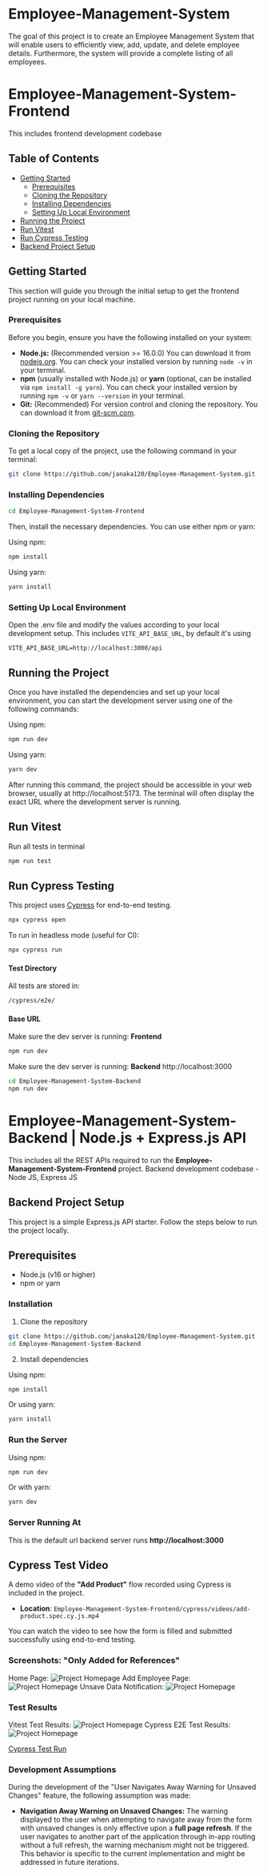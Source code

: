 # Employee-Management-System

The goal of this project is to create an Employee Management System that will enable users to efficiently view, add, update, and delete employee details. Furthermore, the system will provide a complete listing of all employees.

# Employee-Management-System-Frontend

This includes frontend development codebase

## Table of Contents

- [Getting Started](#getting-started)
  - [Prerequisites](#prerequisites)
  - [Cloning the Repository](#cloning-the-repository)
  - [Installing Dependencies](#installing-dependencies)
  - [Setting Up Local Environment](#setting-up-local-environment)
- [Running the Project](#running-the-project)
- [Run Vitest](#run-vitest)
- [Run Cypress Testing](#run-cypress-testing)
- [Backend Project Setup](#backend-project-setup)

## Getting Started

This section will guide you through the initial setup to get the frontend project running on your local machine.

### Prerequisites

Before you begin, ensure you have the following installed on your system:

- **Node.js:** (Recommended version >= 16.0.0) You can download it from [nodejs.org](https://nodejs.org/). You can check your installed version by running `node -v` in your terminal.
- **npm** (usually installed with Node.js) or **yarn** (optional, can be installed via `npm install -g yarn`). You can check your installed version by running `npm -v` or `yarn --version` in your terminal.
- **Git:** (Recommended) For version control and cloning the repository. You can download it from [git-scm.com](https://git-scm.com/).

### Cloning the Repository

To get a local copy of the project, use the following command in your terminal:

```bash
git clone https://github.com/janaka120/Employee-Management-System.git
```

### Installing Dependencies

```bash
cd Employee-Management-System-Frontend
```

Then, install the necessary dependencies. You can use either npm or yarn:

Using npm:

```bash
npm install
```

Using yarn:

```bash
yarn install
```

### Setting Up Local Environment

Open the .env file and modify the values according to your local development setup. This includes `VITE_API_BASE_URL`, by default it's using

`VITE_API_BASE_URL=http://localhost:3000/api`

## Running the Project

Once you have installed the dependencies and set up your local environment, you can start the development server using one of the following commands:

Using npm:

```bash
npm run dev
```

Using yarn:

```bash
yarn dev
```

After running this command, the project should be accessible in your web browser, usually at http://localhost:5173. The terminal will often display the exact URL where the development server is running.

## Run Vitest

Run all tests in terminal

```bash
npm run test
```

## Run Cypress Testing

This project uses [Cypress](https://www.cypress.io/) for end-to-end testing.

```bash
npx cypress open
```

To run in headless mode (useful for CI):

```bash
npx cypress run
```

#### Test Directory

All tests are stored in:

```bash
/cypress/e2e/
```

#### Base URL

Make sure the dev server is running: **Frontend**

```bash
npm run dev
```

Make sure the dev server is running: **Backend** http://localhost:3000

```bash
cd Employee-Management-System-Backend
npm run dev
```

# Employee-Management-System-Backend | Node.js + Express.js API

This includes all the REST APIs required to run the **Employee-Management-System-Frontend** project. Backend development codebase - Node JS, Express JS

## Backend Project Setup

This project is a simple Express.js API starter. Follow the steps below to run the project locally.

## Prerequisites

- Node.js (v16 or higher)
- npm or yarn

### Installation

1. Clone the repository

```bash
git clone https://github.com/janaka120/Employee-Management-System.git
cd Employee-Management-System-Backend
```

2. Install dependencies

Using npm:

```bash
npm install
```

Or using yarn:

```bash
yarn install
```

### Run the Server

Using npm:

```bash
npm run dev
```

Or with yarn:

```bash
yarn dev
```

### Server Running At

This is the default url backend server runs **http://localhost:3000**

## Cypress Test Video

A demo video of the **"Add Product"** flow recorded using Cypress is included in the project.

- **Location**: `Employee-Management-System-Frontend/cypress/videos/add-product.spec.cy.js.mp4`

You can watch the video to see how the form is filled and submitted successfully using end-to-end testing.

### Screenshots: **"Only Added for References"**

Home Page: ![Project Homepage](Employee-Management-System-Frontend/public/images/screenshots/home-screen.png)
Add Employee Page: ![Project Homepage](Employee-Management-System-Frontend/public/images/screenshots/add-screen.png)
Unsave Data Notification: ![Project Homepage](Employee-Management-System-Frontend/public/images/screenshots/unsave-form-changes.png)

### Test Results

Vitest Test Results: ![Project Homepage](Employee-Management-System-Frontend/public/images/screenshots/vitest-result.png)
Cypress E2E Test Results: ![Project Homepage](Employee-Management-System-Frontend/public/images/screenshots/cypress-result.png)

[Cypress Test Run](Employee-Management-System-Frontend/public/employeeForm.cy.js.mp4)

### Development Assumptions

During the development of the "User Navigates Away Warning for Unsaved Changes" feature, the following assumption was made:

- **Navigation Away Warning on Unsaved Changes:** The warning displayed to the user when attempting to navigate away from the form with unsaved changes is only effective upon a **full page refresh**. If the user navigates to another part of the application through in-app routing without a full refresh, the warning mechanism might not be triggered. This behavior is specific to the current implementation and might be addressed in future iterations.
